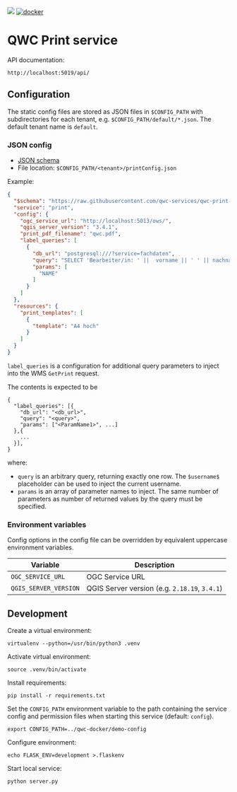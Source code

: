 [![](https://github.com/qwc-services/qwc-print-service/workflows/build/badge.svg)](https://github.com/qwc-services/qwc-print-service/actions)
[![docker](https://img.shields.io/docker/v/sourcepole/qwc-print-service?label=Docker%20image&sort=semver)](https://hub.docker.com/r/sourcepole/qwc-print-service)

QWC Print service
=================

API documentation:

    http://localhost:5019/api/


Configuration
-------------

The static config files are stored as JSON files in `$CONFIG_PATH` with subdirectories for each tenant,
e.g. `$CONFIG_PATH/default/*.json`. The default tenant name is `default`.

### JSON config

* [JSON schema](schemas/qwc-print-service.json)
* File location: `$CONFIG_PATH/<tenant>/printConfig.json`

Example:
```json
{
  "$schema": "https://raw.githubusercontent.com/qwc-services/qwc-print-service/master/schemas/qwc-print-service.json",
  "service": "print",
  "config": {
    "ogc_service_url": "http://localhost:5013/ows/",
    "qgis_server_version": "3.4.1",
    "print_pdf_filename": "qwc.pdf",
    "label_queries": [
      {
        "db_url": "postgresql:///?service=fachdaten",
        "query": "SELECT 'Bearbeiter/in: ' ||  vorname || ' ' || nachname FROM benutzer WHERE username = $username$",
        "params": [
          "NAME"
        ]
      }
    ]
  },
  "resources": {
    "print_templates": [
      {
        "template": "A4 hoch"
      }
    ]
  }
}
```

`label_queries` is a configuration for additional query parameters to inject into the
WMS `GetPrint` request.

The contents is expected to be

    {
      "label_queries": [{
        "db_url": "<db_url>",
        "query": "<query>",
        "params": ["<ParamName1>", ...]
      },{
        ...
      }],
    }

where:

* `query` is an arbitrary query, returning exactly one row. The `$username$` placeholder can be used to inject the current username.
* `params` is an array of parameter names to inject. The same number of parameters as number of returned values by the query must be specified.


### Environment variables

Config options in the config file can be overridden by equivalent uppercase environment variables.

| Variable                   | Description                                   |
|----------------------------|-----------------------------------------------|
| `OGC_SERVICE_URL`          | OGC Service URL                               |
| `QGIS_SERVER_VERSION`      | QGIS Server version (e.g. `2.18.19`, `3.4.1`) |


Development
-----------

Create a virtual environment:

    virtualenv --python=/usr/bin/python3 .venv

Activate virtual environment:

    source .venv/bin/activate

Install requirements:

    pip install -r requirements.txt

Set the `CONFIG_PATH` environment variable to the path containing the service config and permission files when starting this service (default: `config`).

    export CONFIG_PATH=../qwc-docker/demo-config

Configure environment:

    echo FLASK_ENV=development >.flaskenv

Start local service:

    python server.py

